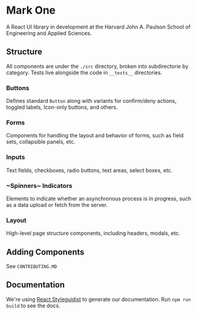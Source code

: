 # Mark One

A React UI library in development at the Harvard John A. Paulson School of Engineering and Applied Sciences.

## Structure

All components are under the `./src` directory, broken into subdirectorie by category. Tests live alongside the code in `__tests__` directories.

### Buttons

Defines standard `Button` along with variants for confirm/deny actions, toggled labels, Icon-only buttons, and others.

### Forms

Components for handling the layout and behavior of forms, such as field sets, collapsible panels, etc.

### Inputs

Text fields, checkboxes, radio buttons, text areas, select boxes, etc.

### ~Spinners~ Indicators

Elements to indicate whether an asynchronous process is in progress, such as a data upload or fetch from the server.

### Layout

High-level page structure components, including headers, modals, etc.

## Adding Components

See `CONTRIBUTING.MD`

## Documentation

We're using [React Styleguidist](https://react-styleguidist.js.org/) to generate our documentation. Run `npm run build` to see the docs.


